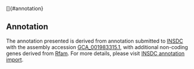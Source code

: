 []{#annotation}

Annotation
----------

The annotation presented is derived from annotation submitted to
[INSDC](http://www.insdc.org) with the assembly accession
[GCA\_001983315.1](http://www.ebi.ac.uk/ena/data/view/GCA_001983315.1),
with additional non-coding genes derived from
[Rfam](http://rfam.xfam.org/). For more details, please visit [INSDC
annotation
import](http://ensemblgenomes.org/info/data/insdc_annotation).

